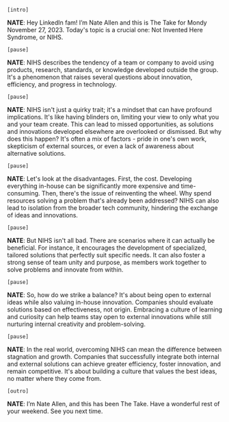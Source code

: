 `[intro]`

**NATE**: Hey LinkedIn fam! I’m Nate Allen and this is The Take for Mondy November 27, 2023. Today's topic is a crucial one: Not Invented Here Syndrome, or NIHS.

`[pause]`

**NATE**: NIHS describes the tendency of a team or company to avoid using products, research, standards, or knowledge developed outside the group. It's a phenomenon that raises several questions about innovation, efficiency, and progress in technology.

`[pause]`

**NATE**: NIHS isn't just a quirky trait; it's a mindset that can have profound implications. It's like having blinders on, limiting your view to only what you and your team create. This can lead to missed opportunities, as solutions and innovations developed elsewhere are overlooked or dismissed. But why does this happen? It's often a mix of factors - pride in one's own work, skepticism of external sources, or even a lack of awareness about alternative solutions.

`[pause]`

**NATE**: Let's look at the disadvantages. First, the cost. Developing everything in-house can be significantly more expensive and time-consuming. Then, there's the issue of reinventing the wheel. Why spend resources solving a problem that's already been addressed? NIHS can also lead to isolation from the broader tech community, hindering the exchange of ideas and innovations.

`[pause]`

**NATE**: But NIHS isn't all bad. There are scenarios where it can actually be beneficial. For instance, it encourages the development of specialized, tailored solutions that perfectly suit specific needs. It can also foster a strong sense of team unity and purpose, as members work together to solve problems and innovate from within.

`[pause]`

**NATE**: So, how do we strike a balance? It's about being open to external ideas while also valuing in-house innovation. Companies should evaluate solutions based on effectiveness, not origin. Embracing a culture of learning and curiosity can help teams stay open to external innovations while still nurturing internal creativity and problem-solving.

`[pause]`

**NATE**: In the real world, overcoming NIHS can mean the difference between stagnation and growth. Companies that successfully integrate both internal and external solutions can achieve greater efficiency, foster innovation, and remain competitive. It's about building a culture that values the best ideas, no matter where they come from.

`[outro]`

**NATE**: I’m Nate Allen, and this has been The Take. Have a wonderful rest of your weekend. See you next time.